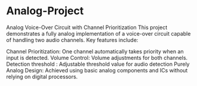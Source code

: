 # Analog-Project
Analog Voice-Over Circuit with Channel Prioritization
This project demonstrates a fully analog implementation of a voice-over circuit capable of handling two audio channels. Key features include:

Channel Prioritization: One channel automatically takes priority when an input is detected.
Volume Control: Volume adjustments for both channels.
Detection threshold : Adjustable threshold value for audio detection
Purely Analog Design: Achieved using basic analog components and ICs without relying on digital processors.
